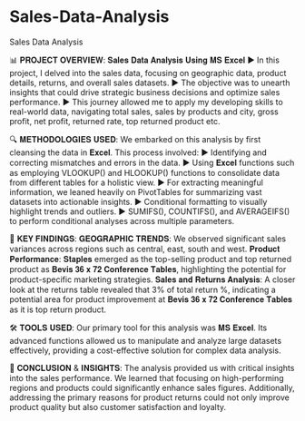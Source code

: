 # Sales-Data-Analysis
Sales Data Analysis

📊 𝐏𝐑𝐎𝐉𝐄𝐂𝐓 𝐎𝐕𝐄𝐑𝐕𝐈𝐄𝐖:
𝐒𝐚𝐥𝐞𝐬 𝐃𝐚𝐭𝐚 𝐀𝐧𝐚𝐥𝐲𝐬𝐢𝐬 𝐔𝐬𝐢𝐧𝐠 𝐌𝐒 𝐄𝐱𝐜𝐞𝐥
▶ In this project, I delved into the sales data, focusing on geographic data, product details, returns, and overall sales datasets.
▶ The objective was to unearth insights that could drive strategic business decisions and optimize sales performance.
▶ This journey allowed me to apply my developing skills to real-world data, navigating total sales, sales by products and city, gross profit, net profit, returned rate, top returned product etc.

🔍 𝐌𝐄𝐓𝐇𝐎𝐃𝐎𝐋𝐎𝐆𝐈𝐄𝐒 𝐔𝐒𝐄𝐃:
We embarked on this analysis by first cleansing the data in 𝐄𝐱𝐜𝐞𝐥. This process involved:
▶ Identifying and correcting mismatches and errors in the data.
▶ Using 𝐄𝐱𝐜𝐞𝐥 functions such as employing VLOOKUP() and HLOOKUP() functions to consolidate data from different tables for a holistic view.
▶ For extracting meaningful information, we leaned heavily on PivotTables for summarizing vast datasets into actionable insights.
▶ Conditional formatting to visually highlight trends and outliers.
▶ SUMIFS(), COUNTIFS(), and AVERAGEIFS() to perform conditional analyses across multiple parameters.

🔑 𝐊𝐄𝐘 𝐅𝐈𝐍𝐃𝐈𝐍𝐆𝐒:
𝐆𝐄𝐎𝐆𝐑𝐀𝐏𝐇𝐈𝐂 𝐓𝐑𝐄𝐍𝐃𝐒:
We observed significant sales variances across regions such as central, east, south and west.
𝐏𝐫𝐨𝐝𝐮𝐜𝐭 𝐏𝐞𝐫𝐟𝐨𝐫𝐦𝐚𝐧𝐜𝐞: 𝐒𝐭𝐚𝐩𝐥𝐞𝐬 emerged as the top-selling product and top returned product as 𝐁𝐞𝐯𝐢𝐬 𝟑𝟔 𝐱 𝟕𝟐 𝐂𝐨𝐧𝐟𝐞𝐫𝐞𝐧𝐜𝐞 𝐓𝐚𝐛𝐥𝐞𝐬, highlighting the potential for product-specific marketing strategies.
𝐒𝐚𝐥𝐞𝐬 𝐚𝐧𝐝 𝐑𝐞𝐭𝐮𝐫𝐧𝐬 𝐀𝐧𝐚𝐥𝐲𝐬𝐢𝐬: A closer look at the returns table revealed that 3% of total return %, indicating a potential area for product improvement at 𝐁𝐞𝐯𝐢𝐬 𝟑𝟔 𝐱 𝟕𝟐 𝐂𝐨𝐧𝐟𝐞𝐫𝐞𝐧𝐜𝐞 𝐓𝐚𝐛𝐥𝐞𝐬 as it is top return product.

🛠️ 𝐓𝐎𝐎𝐋𝐒 𝐔𝐒𝐄𝐃:
Our primary tool for this analysis was 𝐌𝐒 𝐄𝐱𝐜𝐞𝐥. Its advanced functions allowed us to manipulate and analyze large datasets effectively, providing a cost-effective solution for complex data analysis.

🎯 𝐂𝐎𝐍𝐂𝐋𝐔𝐒𝐈𝐎𝐍 & 𝐈𝐍𝐒𝐈𝐆𝐇𝐓𝐒:
The analysis provided us with critical insights into the sales performance. We learned that focusing on high-performing regions and products could significantly enhance sales figures. Additionally, addressing the primary reasons for product returns could not only improve product quality but also customer satisfaction and loyalty.
